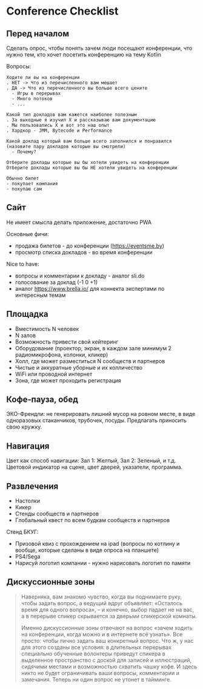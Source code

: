 # Conference Checklist

## Перед началом

Сделать опрос, чтобы понять зачем люди посещают конференции, что нужно тем, кто хочет посетить конференцию на тему Kotlin

Вопросы:

```
Ходите ли вы на конференции
. НЕТ -> Что из перечисленного вам мешает
. ДА -> Что из перечисленного вы больше всего цените
  - Игры в перерывах
  - Много потоков
  - ...

Какой тип докладов вам кажется наиболее полезным
. За выходные я изучил X и рассказываю вам документацию
. Мы пользовались X и вот это наш опыт
. Хардкор - JMM, Bytecode и Performance

Какой доклад который вам больше всего заполнился и понравился (назовите пару докладов которые вы смотрели)
  - Почему?

Отберите доклады которые вы бы хотели увидеть на конференции
Отберите доклады которые вы бы НЕ хотели увидеть на конференции

Обычно билет
- покупает компания
- покупаю сам
```

## Сайт

Не имеет смысла делать приложение, достаточно PWA

Основные фичи:

- продажа билетов - до конференции (https://eventsme.by)
- просмотр списка докладов - во время конференции

Nice to have:

- вопросы и комментарии к докладу - аналог sli.do
- голосование за доклад (-1 0 +1)
- аналог https://www.brella.io/ для коннекта экспертами по интересным темам

## Площадка

- Вместимость N человек
- N залов
- Возможность привести свой кейтеринг
- Оборудование (проектор, экран, в каждом зале минимум 2 радиомикрофона, колонки, кликер)
- Холл, где может разместиться N сообществ и партнеров
- Чистые и аккуратные уборные и их колличество
- WiFi или проводной интернет
- Зона, где может проходить регистрация

## Кофе-пауза, обед

ЭКО-Френдли: не генерировать лишний мусор на ровном месте, в виде одноразовых стаканчиков, трубочек, посуды. Предлагать приносить свою кружку.

## Навигация

Цвет как способ навигации: Зал 1: Желтый, Зал 2: Зеленый, и т.д. Цветовой индикатор на сцене, цвет дверей, указатели, программа.

## Развлечения

- Настолки
- Кикер
- Стенды сообществ и партнеров
- Глобальный квест по всем будкам сообществ и партнеров

Стенд БКУГ:
- Призовой квиз с прохождением на ipad (вопросы по котлину и вообще, которые сделаны в виде опроса на планшете)
- PS4/Sega
- Нарисуй логотип компании - нужно нарисовать логотип по памяти

## Дискуссионные зоны

> Наверняка, вам знакомо чувство, когда вы поднимаете руку, чтобы задать вопрос, а ведущий вдруг объявляет: «Осталось время для одного вопроса», – и конечно, выбор падает не на вас, а в перерыве спикер скрывается за дверьми спикерской комнаты.
> 
> Именно дискуссионные зоны отвечают на вопрос «зачем ходить на конференции, когда можно и в интернете всё узнать». Все просто: чтобы лично задать ваш конкретный вопрос. Что ж, у нас для этого созданы все условия: в длительных перерывах специально обученные волонтеры приведут спикера в выделенное пространство с доской для записей и иллюстраций, сидячими местами и возможностью схватить чашку кофе. И здесь никто не будет ограничивать ваши вопросы, комментарии и замечания. Теперь ни один вопрос не утонет в тайминге.


